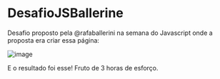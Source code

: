 # DesafioJSBallerine




Desafio proposto pela @rafaballerini na semana do Javascript onde a proposta era criar essa página:

![image](https://user-images.githubusercontent.com/65963370/152904801-378a597d-9558-4b91-9b60-051e69d4a702.png)


E o resultado foi esse! Fruto de 3 horas de esforço.
